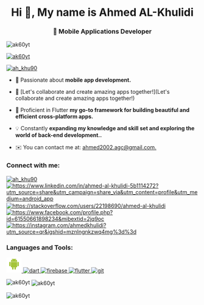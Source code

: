 <h1 align="center">Hi 👋, My name is Ahmed AL-Khulidi</h1>
<h3 align="center">📱 Mobile Applications Developer</h3>

<p align="left"> <img src="https://komarev.com/ghpvc/?username=ak60yt&label=Profile%20views&color=0e75b6&style=flat" alt="ak60yt" /> </p>

<p align="left"> <a href="https://github.com/ryo-ma/github-profile-trophy"><img src="https://github-profile-trophy.vercel.app/?username=ak60yt" alt="ak60yt" /></a> </p>

<p align="left"> <a href="https://twitter.com/ah_khu90" target="blank"><img src="https://img.shields.io/twitter/follow/ah_khu90?logo=twitter&style=for-the-badge" alt="ah_khu90" /></a> </p>

- 🚀 Passionate about **mobile app development.**

- 🙂 [Let's collaborate and create amazing apps together!](Let's collaborate and create amazing apps together!)

- 💙 Proficient in Flutter **my go-to framework for building beautiful and efficient cross-platform apps.**

- 💡 Constantly **expanding my knowledge and skill set and exploring the world of back-end development..**

- ✉️ You can contact me at: [ahmed2002.agc@gmail.com.](ahmed2002.agc@gmail.com.)

<h3 align="left">Connect with me:</h3>
<p align="left">
<a href="https://twitter.com/ah_khu90" target="blank"><img align="center" src="https://raw.githubusercontent.com/rahuldkjain/github-profile-readme-generator/master/src/images/icons/Social/twitter.svg" alt="ah_khu90" height="30" width="40" /></a>
<a href="https://linkedin.com/in/https://www.linkedin.com/in/ahmed-al-khulidi-5b1114272?utm_source=share&utm_campaign=share_via&utm_content=profile&utm_medium=android_app" target="blank"><img align="center" src="https://raw.githubusercontent.com/rahuldkjain/github-profile-readme-generator/master/src/images/icons/Social/linked-in-alt.svg" alt="https://www.linkedin.com/in/ahmed-al-khulidi-5b1114272?utm_source=share&utm_campaign=share_via&utm_content=profile&utm_medium=android_app" height="30" width="40" /></a>
<a href="https://stackoverflow.com/users/https://stackoverflow.com/users/22198690/ahmed-al-khulidi" target="blank"><img align="center" src="https://raw.githubusercontent.com/rahuldkjain/github-profile-readme-generator/master/src/images/icons/Social/stack-overflow.svg" alt="https://stackoverflow.com/users/22198690/ahmed-al-khulidi" height="30" width="40" /></a>
<a href="https://fb.com/https://www.facebook.com/profile.php?id=61550661898234&mibextid=2jq9oc" target="blank"><img align="center" src="https://raw.githubusercontent.com/rahuldkjain/github-profile-readme-generator/master/src/images/icons/Social/facebook.svg" alt="https://www.facebook.com/profile.php?id=61550661898234&mibextid=2jq9oc" height="30" width="40" /></a>
<a href="https://instagram.com/https://instagram.com/ahmedkhulidi?utm_source=qr&igshid=mznlngnkzwq4mg%3d%3d" target="blank"><img align="center" src="https://raw.githubusercontent.com/rahuldkjain/github-profile-readme-generator/master/src/images/icons/Social/instagram.svg" alt="https://instagram.com/ahmedkhulidi?utm_source=qr&igshid=mznlngnkzwq4mg%3d%3d" height="30" width="40" /></a>
</p>

<h3 align="left">Languages and Tools:</h3>
<p align="left"> <a href="https://developer.android.com" target="_blank" rel="noreferrer"> <img src="https://raw.githubusercontent.com/devicons/devicon/master/icons/android/android-original-wordmark.svg" alt="android" width="40" height="40"/> </a> <a href="https://dart.dev" target="_blank" rel="noreferrer"> <img src="https://www.vectorlogo.zone/logos/dartlang/dartlang-icon.svg" alt="dart" width="40" height="40"/> </a> <a href="https://firebase.google.com/" target="_blank" rel="noreferrer"> <img src="https://www.vectorlogo.zone/logos/firebase/firebase-icon.svg" alt="firebase" width="40" height="40"/> </a> <a href="https://flutter.dev" target="_blank" rel="noreferrer"> <img src="https://www.vectorlogo.zone/logos/flutterio/flutterio-icon.svg" alt="flutter" width="40" height="40"/> </a> <a href="https://git-scm.com/" target="_blank" rel="noreferrer"> <img src="https://www.vectorlogo.zone/logos/git-scm/git-scm-icon.svg" alt="git" width="40" height="40"/> </a> </p>

<p><img align="left" src="https://github-readme-stats.vercel.app/api/top-langs?username=ak60yt&show_icons=true&locale=en&layout=compact" alt="ak60yt" /></p>

<p>&nbsp;<img align="center" src="https://github-readme-stats.vercel.app/api?username=ak60yt&show_icons=true&locale=en" alt="ak60yt" /></p>

<p><img align="center" src="https://github-readme-streak-stats.herokuapp.com/?user=ak60yt&" alt="ak60yt" /></p>

